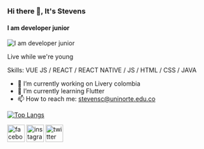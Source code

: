 ### Hi there 👋, It's  Stevens
#### I am developer junior
![I am developer junior](https://scontent.fbaq5-1.fna.fbcdn.net/v/t1.0-9/120996148_100377208515223_2530076936654640844_o.jpg?_nc_cat=104&ccb=2&_nc_sid=e3f864&_nc_eui2=AeGF0jqeP7zO41osDJFmifp2LboElzZndVotugSXNmd1WkFyL0M_l04W3qo2m2XF5GE&_nc_ohc=3d_oPWb1wQYAX_42aYk&_nc_ht=scontent.fbaq5-1.fna&oh=ead00446aac12a2fe56ea0241ba9b5e0&oe=5FE9E271)

Live while we're young

Skills: VUE JS / REACT / REACT  NATIVE / JS / HTML / CSS / JAVA

- 🔭 I’m currently working on Livery colombia 
- 🌱 I’m currently learning Flutter 
- 📫 How to reach me: stevensc@uninorte.edu.co 
 
 [![Top Langs](https://github-readme-stats.vercel.app/api/top-langs/?username=stevensc07&layout=compact)](https://github.com/anuraghazra/github-readme-stats)

[<img src='https://cdn.jsdelivr.net/npm/simple-icons@3.0.1/icons/facebook.svg' alt='facebook' height='40'>](https://www.facebook.com/STIVENJCR)  [<img src='https://cdn.jsdelivr.net/npm/simple-icons@3.0.1/icons/instagram.svg' alt='instagram' height='40'>](https://www.instagram.com/stiven_correa/)  [<img src='https://cdn.jsdelivr.net/npm/simple-icons@3.0.1/icons/twitter.svg' alt='twitter' height='40'>](https://twitter.com/Correa0716)  


